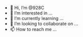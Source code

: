 - 👋 Hi, I’m @928C
- 👀 I’m interested in ...
- 🌱 I’m currently learning ...
- 💞️ I’m looking to collaborate on ...
- 📫 How to reach me ...

<!---
928C/928C is a ✨ special ✨ repository because its `README.md` (this file) appears on your GitHub profile.
You can click the Preview link to take a look at your changes.
--->
